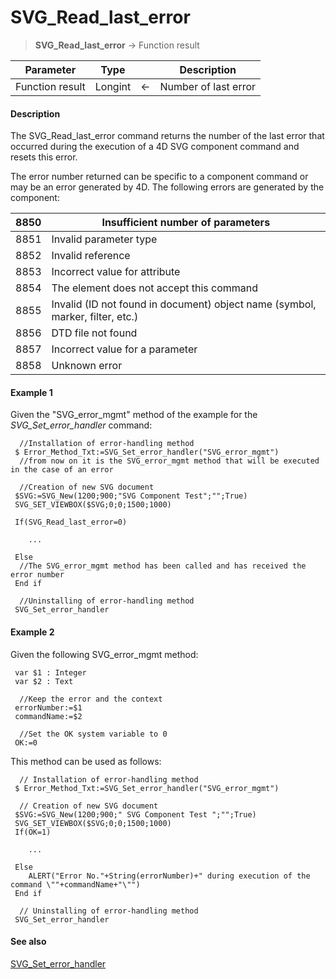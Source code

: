 # SVG_Read_last_error

>**SVG_Read_last_error**  -> Function result

| Parameter | Type |  | Description |
| --- | --- | --- | --- |
| Function result | Longint | &#8592; | Number of last error |



#### Description 

The SVG\_Read\_last\_error command returns the number of the last error that occurred during the execution of a 4D SVG component command and resets this error.

The error number returned can be specific to a component command or may be an error generated by 4D. The following errors are generated by the component:

| 8850 | Insufficient number of parameters                                             |
| ---- | ----------------------------------------------------------------------------- |
| 8851 | Invalid parameter type                                                        |
| 8852 | Invalid reference                                                             |
| 8853 | Incorrect value for attribute                                                 |
| 8854 | The element does not accept this command                                      |
| 8855 | Invalid (ID not found in document) object name (symbol, marker, filter, etc.) |
| 8856 | DTD file not found                                                            |
| 8857 | Incorrect value for a parameter                                               |
| 8858 | Unknown error                                                                 |

#### Example 1 

Given the "SVG\_error\_mgmt" method of the example for the *SVG\_Set\_error\_handler* command: 

```4d
  //Installation of error-handling method
 $ Error_Method_Txt:=SVG_Set_error_handler("SVG_error_mgmt")
  //from now on it is the SVG_error_mgmt method that will be executed in the case of an error
 
  //Creation of new SVG document
 $SVG:=SVG_New(1200;900;"SVG Component Test";"";True)
 SVG_SET_VIEWBOX($SVG;0;0;1500;1000)
 
 If(SVG_Read_last_error=0)
 
    ...
 
 Else
  //The SVG_error_mgmt method has been called and has received the error number
 End if
 
  //Uninstalling of error-handling method
 SVG_Set_error_handler
```

#### Example 2 

Given the following SVG\_error\_mgmt method:   

```4d
 var $1 : Integer
 var $2 : Text
 
  //Keep the error and the context
 errorNumber:=$1
 commandName:=$2
 
  //Set the OK system variable to 0
 OK:=0
```
  
  
This method can be used as follows:  

```4d
  // Installation of error-handling method
 $ Error_Method_Txt:=SVG_Set_error_handler("SVG_error_mgmt")
 
  // Creation of new SVG document
 $SVG:=SVG_New(1200;900;" SVG Component Test ";"";True)
 SVG_SET_VIEWBOX($SVG;0;0;1500;1000)
 If(OK=1)
 
    ...
 
 Else
    ALERT("Error No."+String(errorNumber)+" during execution of the command \""+commandName+"\"")
 End if
 
  // Uninstalling of error-handling method
 SVG_Set_error_handler
```

#### See also 

[SVG\_Set\_error\_handler](SVG%5FSet%5Ferror%5Fhandler.md)  